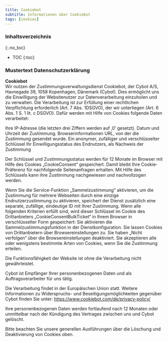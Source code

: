 ```yaml
---
title: Cookiebot
subtitle: Informationen über Cookiebot
tags: [cookies]
---
```

### Inhaltsverzeichnis
{:.no_toc}
* TOC
{:toc}

### Mustertext Datenschutzerklärung
**Cookiebot**  
Wir nutzen der Zustimmungsverwaltungsdienst Cookiebot, der Cybot A/S, Havnegade 39, 1058 Kopenhagen, Dänemark (Cybot). Dies ermöglicht uns die Einwilligung der Websitenutzer zur Datenverarbeitung einzuholen und zu verwalten. Die Verarbeitung ist zur Erfüllung einer rechtlichen Verpflichtung erforderlich (Art. 7 Abs. 1DSGVO), der wir unterliegen (Art. 6 Abs. 1 S. 1 lit. c DSGVO). Dafür werden mit Hilfe von Cookies folgende Daten verarbeitet:

Ihre IP-Adresse (die letzten drei Ziffern werden auf ‚0’ gesetzt).
Datum und Uhrzeit der Zustimmung.
Browserinformationen
URL, von der die Zustimmung gesendet wurde.
Ein anonymer, zufälliger und verschlüsselter Schlüssel
Ihr Einwilligungsstatus des Endnutzers, als Nachweis der Zustimmung

Der Schlüssel und Zustimmungsstatus werden für 12 Monate im Browser mit Hilfe des Cookies „CookieConsent“ gespeichert. Damit bleibt Ihre Cookie-Präferenz für nachfolgende Seitenanfragen erhalten. Mit Hilfe des Schlüssels kann ihre Zustimmung nachgewiesen und nachvollzogen werden.

Wenn Sie die Service-Funktion „Sammelzustimmung“ aktivieren, um die Zustimmung für mehrere Webseiten durch eine einzige Endnutzerzustimmung zu aktivieren, speichert der Dienst zusätzlich eine separate, zufällige, eindeutige ID mit Ihrer Zustimmung. Wenn alle folgenden Kriterien erfüllt sind, wird dieser Schlüssel im Cookie des Drittanbieters „CookieConsentBulkTicket“ in Ihrem Browser in verschlüsselter Form gespeichert: Sie aktivieren die Sammelzustimmungsfunktion in der Dienstkonfiguration. Sie lassen Cookies von Drittanbietern über Browsereinstellungen zu. Sie haben „Nicht verfolgen“ über die Browsereinstellungen deaktiviert. Sie akzeptieren alle oder wenigstens bestimmte Arten von Cookies, wenn Sie die Zustimmung erteilen.

Die Funktionsfähigkeit der Website ist ohne die Verarbeitung nicht gewährleistet.

Cybot ist Empfänger Ihrer personenbezogenen Daten und als Auftragsverarbeiter für uns tätig.

Die Verarbeitung findet in der Europäischen Union statt. Weitere Informationen zu Widerspruchs- und Beseitigungsmöglichkeiten gegenüber Cybot finden Sie unter: https://www.cookiebot.com/de/privacy-policy/

Ihre personenbezogenen Daten werden fortlaufend nach 12 Monaten oder unmittelbar nach der Kündigung des Vertrages zwischen uns und Cybot gelöscht.

Bitte beachten Sie unsere generellen Ausführungen über die Löschung und Deaktivierung von Cookies oben.